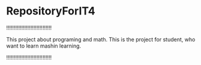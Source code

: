 # RepositoryForIT4

!!!!!!!!!!!!!!!!!!!!!!!!!!!!!! 

This project about programing and math. This is the project for student, who want to learn mashin learning.


!!!!!!!!!!!!!!!!!!!!!!!!!!!!!!


